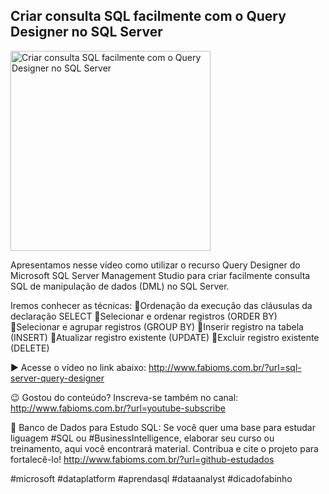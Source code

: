 ## Criar consulta SQL facilmente com o Query Designer no SQL Server

<img src="https://fabioms.com.br/uploads/youtube/is48F-AUQvE.png" alt="Criar consulta SQL facilmente com o Query Designer no SQL Server" title="SQL Server" width="320"/>

Apresentamos nesse vídeo como utilizar o recurso Query Designer do Microsoft SQL Server Management Studio para criar facilmente consulta SQL de manipulação de dados (DML) no SQL Server.

Iremos conhecer as técnicas:
🔹Ordenação da execução das cláusulas da declaração SELECT
🔹Selecionar e ordenar registros (ORDER BY)
🔹Selecionar e agrupar registros (GROUP BY)
🔹Inserir registro na tabela (INSERT)
🔹Atualizar registro existente (UPDATE)
🔹Excluir registro existente (DELETE)

▶️ Acesse o vídeo no link abaixo:
http://www.fabioms.com.br/?url=sql-server-query-designer

😉 Gostou do conteúdo? Inscreva-se também no canal:
http://www.fabioms.com.br/?url=youtube-subscribe

🎁 Banco de Dados para Estudo SQL:
Se você quer uma base para estudar liguagem #SQL ou #BusinessIntelligence, elaborar seu curso ou treinamento, aqui você encontrará material. 
Contribua e cite o projeto para fortalecê-lo!
http://www.fabioms.com.br/?url=github-estudados

#microsoft #dataplatform #aprendasql #dataanalyst #dicadofabinho